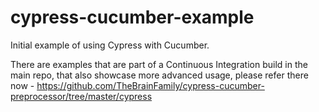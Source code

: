 # cypress-cucumber-example
Initial example of using Cypress with Cucumber.

There are examples that are part of a Continuous Integration build in the main repo, that also showcase more advanced
usage, please refer there now - https://github.com/TheBrainFamily/cypress-cucumber-preprocessor/tree/master/cypress